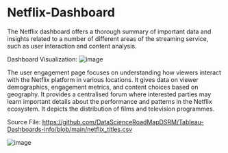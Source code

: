 # Netflix-Dashboard

The Netflix dashboard offers a thorough summary of important data and insights related to a number of different areas of the streaming service, such as user interaction and content analysis. 

Dashboard Visualization:
![image](https://github.com/Priya10aher/Netflix-Dashboard/assets/169088319/cbce4ee0-352f-490b-b090-43564d8526c5)

The user engagement page focuses on understanding how viewers interact with the Netflix platform in various locations. It gives data on viewer demographics, engagement metrics, and content choices based on geography. It provides a centralised forum where interested parties may learn important details about the performance and patterns in the Netflix ecosystem. It depicts the distribution of films and television programmes.

Source File:
https://github.com/DataScienceRoadMapDSRM/Tableau-Dashboards-info/blob/main/netflix_titles.csv

![image](https://github.com/Priya10aher/Netflix-Dashboard/assets/169088319/a36935a0-8dcd-4ae7-bd7d-e6e49ab082bb)


